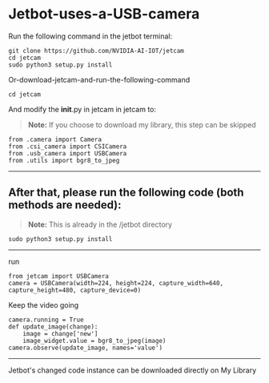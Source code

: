 # Jetbot-uses-a-USB-camera
Run the following command in the jetbot terminal:
```
git clone https://github.com/NVIDIA-AI-IOT/jetcam
cd jetcam
sudo python3 setup.py install
```
Or-download-jetcam-and-run-the-following-command
```
cd jetcam
```
And modify the __init__.py in jetcam in jetcam to:
> **Note:** If you choose to download my library, this step can be skipped
```
from .camera import Camera
from .csi_camera import CSICamera
from .usb_camera import USBCamera
from .utils import bgr8_to_jpeg
```
---
## After that, please run the following code (both methods are needed):
> **Note:** This is already in the /jetbot directory
```
sudo python3 setup.py install
```
---
run
```
from jetcam import USBCamera
camera = USBCamera(width=224, height=224, capture_width=640, capture_height=480, capture_device=0)
```
Keep the video going
```
camera.running = True
def update_image(change):
    image = change['new'] 
    image_widget.value = bgr8_to_jpeg(image)
camera.observe(update_image, names='value')
```
---
Jetbot's changed code instance can be downloaded directly on My Library
